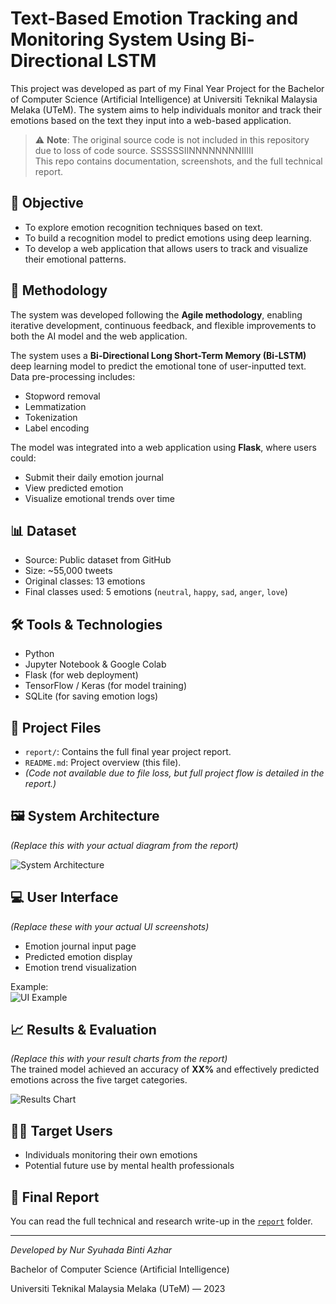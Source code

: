 # Text-Based Emotion Tracking and Monitoring System Using Bi-Directional LSTM

This project was developed as part of my Final Year Project for the Bachelor of Computer Science (Artificial Intelligence) at Universiti Teknikal Malaysia Melaka (UTeM). The system aims to help individuals monitor and track their emotions based on the text they input into a web-based application.

> ⚠️ **Note**: The original source code is not included in this repository due to loss of code source. SSSSSSIINNNNNNNNIIIII  
> This repo contains documentation, screenshots, and the full technical report.

## 📌 Objective

- To explore emotion recognition techniques based on text.
- To build a recognition model to predict emotions using deep learning.
- To develop a web application that allows users to track and visualize their emotional patterns.


## 🧠 Methodology

The system was developed following the **Agile methodology**, enabling iterative development, continuous feedback, and flexible improvements to both the AI model and the web application.

The system uses a **Bi-Directional Long Short-Term Memory (Bi-LSTM)** deep learning model to predict the emotional tone of user-inputted text. Data pre-processing includes:
- Stopword removal
- Lemmatization
- Tokenization
- Label encoding

The model was integrated into a web application using **Flask**, where users could:
- Submit their daily emotion journal
- View predicted emotion
- Visualize emotional trends over time

## 📊 Dataset

- Source: Public dataset from GitHub
- Size: ~55,000 tweets
- Original classes: 13 emotions
- Final classes used: 5 emotions (`neutral`, `happy`, `sad`, `anger`, `love`)

## 🛠️ Tools & Technologies

- Python
- Jupyter Notebook & Google Colab
- Flask (for web deployment)
- TensorFlow / Keras (for model training)
- SQLite (for saving emotion logs)

## 📁 Project Files

- `report/`: Contains the full final year project report.
- `README.md`: Project overview (this file).
- *(Code not available due to file loss, but full project flow is detailed in the report.)*

## 🖼️ System Architecture
*(Replace this with your actual diagram from the report)*

![System Architecture](screenshots/system_architecture.png)

## 💻 User Interface
*(Replace these with your actual UI screenshots)*
- Emotion journal input page
- Predicted emotion display
- Emotion trend visualization

Example:  
![UI Example](screenshots/ui_example.png)

## 📈 Results & Evaluation
*(Replace this with your result charts from the report)*  
The trained model achieved an accuracy of **XX%** and effectively predicted emotions across the five target categories.

![Results Chart](screenshots/results_chart.png)

## 🧑‍⚕️ Target Users

- Individuals monitoring their own emotions
- Potential future use by mental health professionals

## 📄 Final Report

You can read the full technical and research write-up in the [`report`](./report/PSM1_B032010378_NURSYUHADABINTIAZHAR.pdf) folder.

---

*Developed by Nur Syuhada Binti Azhar*

Bachelor of Computer Science (Artificial Intelligence)  

Universiti Teknikal Malaysia Melaka (UTeM) — 2023

